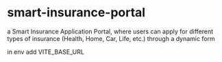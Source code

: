 # smart-insurance-portal

a Smart Insurance Application Portal, where users can apply for different types of insurance (Health, Home, Car, Life, etc.) through a dynamic form

in env add VITE_BASE_URL
